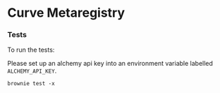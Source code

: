 # Curve Metaregistry

### Tests

To run the tests:

Please set up an alchemy api key into an environment variable labelled `ALCHEMY_API_KEY`.

`brownie test -x`
